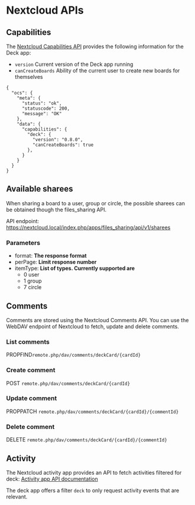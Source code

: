 # Nextcloud APIs

## Capabilities

The [Nextcloud Capabilities API](https://docs.nextcloud.com/server/latest/developer_manual/client_apis/OCS/ocs-api-overview.html#capabilities-api) provides the following information for the Deck app:

- `version` Current version of the Deck app running
- `canCreateBoards` Ability of the current user to create new boards for themselves

```
{
  "ocs": {
    "meta": {
      "status": "ok",
      "statuscode": 200,
      "message": "OK"
    },
    "data": {
      "capabilities": {
        "deck": {
          "version": "0.8.0",
          "canCreateBoards": true
        },
      }
    }
  }
}
```



## Available sharees

When sharing a board to a user, group or circle, the possible sharees can be obtained though the files_sharing API.

API endpoint: https://nextcloud.local/index.php/apps/files_sharing/api/v1/sharees

### Parameters
- format: **The response format**
- perPage: **Limit response number**
- itemType: **List of types. Currently supported are**
  - 0 user
  - 1 group
  - 7 circle


## Comments

Comments are stored using the Nextcloud Comments API. You can use the WebDAV endpoint of Nextcloud to fetch, update and delete comments.

### List comments

PROPFIND`remote.php/dav/comments/deckCard/{cardId}`

### Create comment

POST `remote.php/dav/comments/deckCard/{cardId}`

### Update comment

PROPPATCH `remote.php/dav/comments/deckCard/{cardId}/{commentId}`

### Delete comment

DELETE `remote.php/dav/comments/deckCard/{cardId}/{commentId}`

## Activity

The Nextcloud activity app provides an API to fetch activities filtered for deck: [Activity app API documentation](https://github.com/nextcloud/activity/blob/master/docs/endpoint-v2.md)

The deck app offers a filter `deck` to only request activity events that are relevant.
